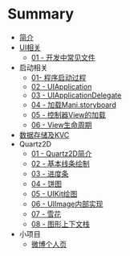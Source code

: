 # Summary

* [简介](README.md)
* [UI相关](chapter1.md)
   * [01 - 开发中常见文件](1.md)
* 启动相关
   * [01- 程序启动过程](f.md)
   * [02 - UIApplication](02_-.md)
   * [03 - UIApplicationDelegate](03_-_uiapplicationdelegate.md)
   * [04 - 加载Mani.storyboard](04_-_jia_zai_mani__storyboard.md)
   * [05 - 控制器View的加载](04_-_kong_zhi_qi_de_jia_zai.md)
   * [06 - View生命周期](06_-_viewsheng_ming_zhou_qi.md)
* [数据存储及KVC](shu_ju_cun_chu_ji_kevc.md)
* Quartz2D
   * [01 - Quartz2D简介](01_-_quartz2djian_jie.md)
   * [02 - 基本线条绘制](相关文件/iOS_笔记/`md.md)
   * [03 - 进度条](02_-_jin_du_tiao.md)
   * [04 - 饼图](03_-_bing_tu.md)
   * [05 - UIKit绘图](05_-_uikithui.md)
   * [06 - UIImage内部实现](06_-_uiimagenei_bu_shi_xian.md)
   * [07 - 雪花](07_-_xue_hua.md)
   * [08 - 图形上下文栈](08_-_tu_xing_shang_xia_wen_zhan.md)
* 小项目
   * [微博个人页](相关文件/iOS_笔记/23.md)

